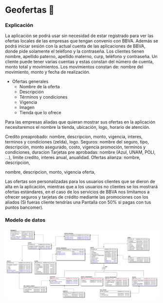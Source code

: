 # Geofertas 💸

### Explicación
La aplicación se podrá usar sin necesidad de estar registrado para ver las ofertas locales de las empresas que tengan convenio con BBVA. Además se podrá iniciar sesión con la actual cuenta de las aplicaciones de BBVA, donde pide solamente el teléfono y la contraseña. Los clientes tienen nombre, apellido paterno, apellido materno, curp, teléfono y contraseña. Un cliente puede tener varias cuentas y estas constan del número de cuenta, monto total y movimientos. Los movimientos constan de: nombre del movimiento, monto y fecha de realización.


- Ofertas generales
	- Nombre de la oferta
	- Descripción
	- Términos y condiciones
	- Vigencia
	- Imagen
	- Tienda que lo ofrece

Para las empresas aliadas que quieran mostrar sus ofertas en la aplicación necesitaremos el nombre la tienda, ubicación, logo, horario de atención.



Credito preaprobado: nombre, descripcion, monto, vigencia, interes, terminos y condiciones (zelda), logo.
Seguros: nombre del seguro, tipo, descripción, monto asegurado, costo, vigencia promoción, terminos y condiciones, duracion
Tarjetas pre aprobadas: nombre (Azul, UNAM, POLI, ...), limite credito, interes anual, anualidad.
Ofertas alianza: nombre, descripcion,  

nombre, descripcion, monto, vigencia oferta,  

Las ofertas son personalizadas para los usuarios clientes que se dieron de alta en la aplicación, mientras que a los usuarios no clientes se los mostrará ofertas estándares, en el caso de los servicios de BBVA nos limitamos a ofrecer seguros y tarjetas de crédito mediante las promociones con los aliados (Si fueras cliente tendrías una Pantalla con 50% si pagas con tus puntos bancomer). 
  

### Modelo de datos
![](src1.jpg)